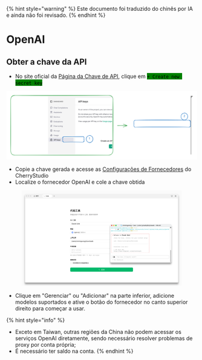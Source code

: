 
{% hint style="warning" %}
Este documento foi traduzido do chinês por IA e ainda não foi revisado.
{% endhint %}

# OpenAI

## Obter a chave da API

* No site oficial da [Página da Chave de API](https://platform.openai.com/api-keys), clique em <mark style="background-color:green;">`+ Create new secret key`</mark>

<img src="../../.gitbook/assets/file.excalidraw (1).svg" alt="" class="gitbook-drawing">

* Copie a chave gerada e acesse as [Configurações de Fornecedores](broken-reference) do CherryStudio
* Localize o fornecedor OpenAI e cole a chave obtida

<figure><img src="../../.gitbook/assets/image (9).png" alt=""><figcaption></figcaption></figure>

* Clique em "Gerenciar" ou "Adicionar" na parte inferior, adicione modelos suportados e ative o botão do fornecedor no canto superior direito para começar a usar.

{% hint style="info" %}
- Exceto em Taiwan, outras regiões da China não podem acessar os serviços OpenAI diretamente, sendo necessário resolver problemas de proxy por conta própria;
- É necessário ter saldo na conta.
{% endhint %}